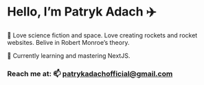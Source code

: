 
# Hello, I’m Patryk Adach ✈️

💞️ Love science fiction and space. Love creating rockets and rocket websites. Belive in Robert Monroe’s theory. 

🌱 Currently learning and mastering NextJS. 

### Reach me at: 📫 patrykadachofficial@gmail.com

<!---
Patrick1870/Patrick1870 is a ✨ special ✨ repository because its `README.md` (this file) appears on your GitHub profile.
You can click the Preview link to take a look at your changes.
--->
